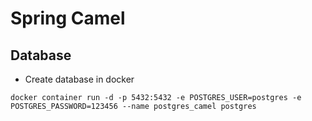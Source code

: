 # Spring Camel


## Database
- Create database in docker
```
docker container run -d -p 5432:5432 -e POSTGRES_USER=postgres -e POSTGRES_PASSWORD=123456 --name postgres_camel postgres
````
